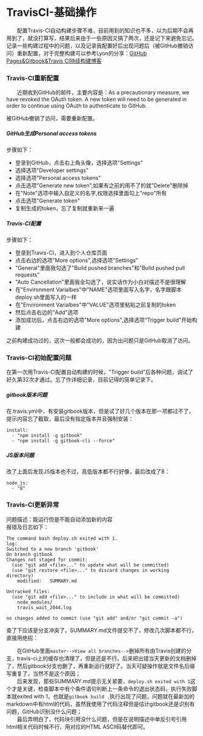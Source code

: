 # TravisCI-基础操作
&#8195;&#8195;配置Travis-CI自动构建步骤不难，目前用到的知识也不多，以为后期不会再用到了，就没打算写，结果后来由于一些原因又搞了两次，还是记下来避免忘记。记录一些构建过程中的问题，以及记录我配置好后出现问题后（被GitHub撤销访问）重新配置，对于完整构建可以参考Lyon的分享：[GitHub Pages&Gitbook&Travis CI持续构建博客](https://lyonyang.github.io/blogs/09-Linux/Git/GitHub%20Pages&Gitbook&Travis%20CI%E6%8C%81%E7%BB%AD%E6%9E%84%E5%BB%BA%E5%8D%9A%E5%AE%A2.html)
### Travis-CI重新配置
&#8195;&#8195;近期收到GitHub的邮件，主要内容是：As a precautionary measure, we have revoked the OAuth token. A new token will need to be generated in order to continue using OAuth to authenticate to GitHub.

被GitHub撤销了访问，需要重新配置。
##### GitHub生成Personal access tokens
步骤如下：
- 登录到GitHub，点击右上角头像，选择选项"Settings"
- 选择选项"Developer settings"
- 选择选项"Personal access tokens"
- 点击选项"Generate new token",如果有之前的用不了的就"Delete"删除掉
- 在"Note"选项中输入自定义的名字,权限选择里面勾上"repo"所有
- 点击选项"Generate token"
- 复制生成的token，忘了复制就重新来一遍

##### Travis-CI配置
步骤如下：
- 登录到Travis-CI，进入到个人仓库页面
- 点击右边的选项"More options",选择选项"Settings"
- "General"里面我勾选了"Build pushed branches"和"Build pushed pull requests"
- "Auto Cancellation"里面我全勾选了，说实话作为小白对描述不是很理解
- 在"Environment Varialbes"中"NAME"选项里面写入名字，名字跟脚本deploy.sh里面写入的一样
- 在"Environment Varialbes"中"VALUE"选项里粘贴之前复制的token
- 然后点击右边的"Add"选项
- 添加成功后，点击右边的选项"More options",选择选项"Trigger build"开始构建

之前构建成功过的，这次一般都会成功的，因为出问题只是GitHub取消了访问。

### Travis-CI初始配置问题
在第一次用Travis-CI配置自动构建的时候，"Trigger build"后各种问题，调试了好久第32次才通过。忘了作详细记录，目前记得的简单记录下。

##### gitbook版本问题
在.travis.yml中，有安装gitbook版本，但是试了好几个版本在那一项都过不了，提示内容忘了截取，最后没有指定版本并且强制安装：
```
install:
  - "npm install -g gitbook"
  - "npm install -g gitbook-cli --force"
```
##### JS版本问题
改了上面后发现JS版本也不过，高低版本都不行好像，最后改成了8：
```
node_js:
  - "8"
```
### Travis-CI更新异常
问题描述：能运行但是不能自动添加新的内容      
报错及日志如下：
```
The command bash deploy.sh exited with 1.
log:
Switched to a new branch 'gitbook'
On branch gitbook
Changes not staged for commit:
  (use "git add <file>..." to update what will be committed)
  (use "git restore <file>..." to discard changes in working directory)
	modified:   SUMMARY.md

Untracked files:
  (use "git add <file>..." to include in what will be committed)
	node_modules/
	travis_wait_2044.log

no changes added to commit (use "git add" and/or "git commit -a")
```
查了下应该是分支冲突了，SUMMARY.md文件提交不了，修改几次脚本都不行，直接用绝招：

&#8195;&#8195;在GitHub里面`master-->View all branches-->`删掉所有由Travis创建的分支，travis-ci上的缓存也清理了，但是还是不行。后来把出错当天更新的文档删掉了，然后gitbook分支也删了，再重新运行就好了。当天可疑操作就是文件名后缀写重复了，当然不是这个原因；          
&#8195;&#8195;后来发现，那些SUMMARY.md提示无关紧要，`deploy.sh exited with 1`这个才是关键，检查脚本中有个条件语句判断上一条命令的退出状态码，执行失败脚本就exited with 1，也就是`gitbook build .`执行出现了问题，问题就在最新加的markdown中有html的代码，虽然我使用了代码注释但是估计gitbook还是识别有问题，GitHub识别没什么问题；    
&#8195;&#8195;最后弄明白了，代码块引用没什么问题，但是在说明描述中单反引号引用html相关代码时候不行，用对应的HTML ASCII码替代即可。
